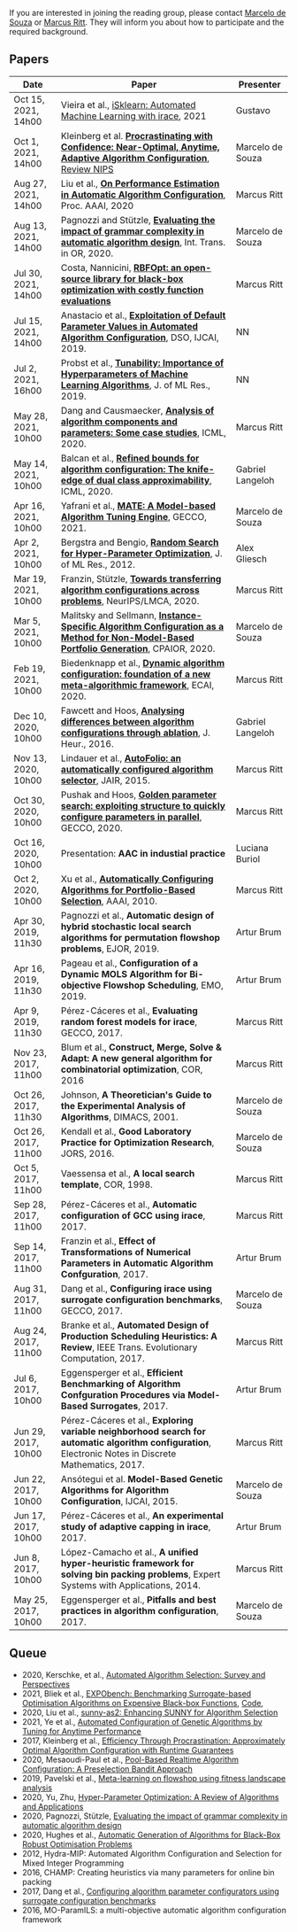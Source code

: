If you are interested in joining the reading group, please contact [Marcelo de Souza](https://souzamarcelo.github.io) or [Marcus Ritt](http://www.inf.ufrgs.br/~mrpritt). They will inform you about how to participate and the required background.

## Papers

Date                 | Paper | Presenter
---------------------|-------|----------
Oct 15, 2021, 14h00 | Vieira et al., [iSklearn: Automated Machine Learning with irace](https://ieeexplore.ieee.org/abstract/document/9504696), 2021 | Gustavo 
Oct 1, 2021, 14h00  | Kleinberg et al. [**Procrastinating with Confidence: Near-Optimal, Anytime, Adaptive Algorithm Configuration**](https://arxiv.org/abs/1902.05454), [Review NIPS](https://papers.nips.cc/paper/2019/file/538a50fb36b97123adc3627cbdb223bf-Reviews.html)  |  Marcelo de Souza
Aug 27, 2021, 14h00  | Liu et al., [**On Performance Estimation in Automatic Algorithm Configuration**](https://ojs.aaai.org/index.php/AAAI/article/view/5618), Proc. AAAI, 2020 | Marcus Ritt
Aug 13, 2021, 14h00  | Pagnozzi and Stützle, [**Evaluating the impact of grammar complexity in automatic algorithm design**](https://onlinelibrary.wiley.com/doi/epdf/10.1111/itor.12902), Int. Trans. in OR, 2020. | Marcelo de Souza
Jul 30, 2021, 14h00  | Costa, Nannicini, [**RBFOpt: an open-source library for black-box optimization with costly function evaluations**](http://www.optimization-online.org/DB_HTML/2014/09/4538.html) | Marcus Ritt
Jul 15, 2021, 14h00  | Anastacio et al., [**Exploitation of Default Parameter Values in Automated Algorithm Configuration**](https://ada.liacs.nl/papers/AnaEtAl19.pdf), DSO, IJCAI, 2019. | NN
Jul  2, 2021, 16h00  | Probst et al., [**Tunability: Importance of Hyperparameters of Machine Learning Algorithms**](https://jmlr.org/papers/v20/18-444.html), J. of ML Res., 2019. | NN
May 28, 2021, 10h00  | Dang and Causmaecker, [**Analysis of algorithm components and parameters: Some case studies**](https://research-repository.st-andrews.ac.uk/bitstream/handle/10023/17581/typeinst.pdf?sequence=1&isAllowed=y), ICML, 2020. | Marcus Ritt
May 14, 2021, 10h00  | Balcan et al., [**Refined bounds for algorithm configuration: The knife-edge of dual class approximability**](https://arxiv.org/abs/2006.11827), ICML, 2020. | Gabriel Langeloh
Apr 16, 2021, 10h00  | Yafrani et al., [**MATE: A Model-based Algorithm Tuning Engine**](https://arxiv.org/abs/2004.12750), GECCO, 2021. | Marcelo de Souza
Apr 2, 2021, 10h00   | Bergstra and Bengio, [**Random Search for Hyper-Parameter Optimization**](https://jmlr.csail.mit.edu/papers/volume13/bergstra12a/bergstra12a.pdf), J. of ML Res., 2012. | Alex Gliesch
Mar 19, 2021, 10h00  | Franzin, Stützle, [**Towards transferring algorithm configurations across problems**](https://openreview.net/forum?id=bqswrMr-Ed), NeurIPS/LMCA, 2020. | Marcus Ritt
Mar 5, 2021, 10h00   | Malitsky and Sellmann, [**Instance-Specific Algorithm Configuration as a Method for Non-Model-Based Portfolio Generation**](https://link.springer.com/chapter/10.1007/978-3-642-29828-8_16), CPAIOR, 2020. | Marcelo de Souza
Feb 19, 2021, 10h00  | Biedenknapp et al., [**Dynamic algorithm configuration: foundation of a new meta-algorithmic framework**](https://ml.informatik.uni-freiburg.de/papers/20-ECAI-DAC.pdf), ECAI, 2020. | Marcus Ritt
Dec 10, 2020, 10h00  | Fawcett and Hoos, [**Analysing differences between algorithm configurations through ablation**](http://www.cs.ubc.ca/labs/beta/Projects/Ablation), J. Heur., 2016. | Gabriel Langeloh
Nov 13, 2020, 10h00  | Lindauer et al., [**AutoFolio: an automatically configured algorithm selector**](https://dl.acm.org/doi/10.5555/2831071.2831088), JAIR, 2015. | Marcus Ritt
Oct 30, 2020, 10h00  | Pushak and Hoos, [**Golden parameter search: exploiting structure to quickly configure parameters in parallel**](https://dl.acm.org/doi/abs/10.1145/3377930.3390211), GECCO, 2020. | Marcus Ritt
Oct 16, 2020, 10h00  | Presentation: **AAC in industial practice** | Luciana Buriol
Oct 2, 2020, 10h00   | Xu et al., [**Automatically Configuring Algorithms for Portfolio-Based Selection**](https://www.aaai.org/ocs/index.php/AAAI/AAAI10/paper/view/1929), AAAI, 2010. | Marcus Ritt
Apr 30, 2019, 11h30  | Pagnozzi et al., **Automatic design of hybrid stochastic local search algorithms for permutation flowshop problems**, EJOR, 2019. | Artur Brum
Apr 16, 2019, 11h30  | Pageau et al., **Configuration of a Dynamic MOLS Algorithm for Bi-objective Flowshop Scheduling**, EMO, 2019. | Artur Brum
Apr 9, 2019, 11h30   | Pérez-Cáceres et al., **Evaluating random forest models for irace**, GECCO, 2017. | Marcus Ritt
Nov 23, 2017, 11h00  | Blum et al., **Construct, Merge, Solve & Adapt: A new general algorithm for combinatorial optimization**, COR, 2016 | Marcus Ritt
Oct 26, 2017, 11h30  | Johnson, **A Theoretician's Guide to the Experimental Analysis of Algorithms**, DIMACS, 2001. | Marcelo de Souza
Oct 26, 2017, 11h00  | Kendall et al., **Good Laboratory Practice for Optimization Research**, JORS, 2016. | Marcelo de Souza
Oct 5, 2017, 11h00   | Vaessensa et al., **A local search template**, COR, 1998. | Marcus Ritt
Sep 28, 2017, 11h00  | Pérez-Cáceres et al., **Automatic configuration of GCC using irace**, 2017. | Marcus Ritt
Sep 14, 2017, 11h00  | Franzin et al., **Effect of Transformations of Numerical Parameters in Automatic Algorithm Confguration**, 2017. | Artur Brum
Aug 31, 2017, 11h00  | Dang et al., **Configuring irace using surrogate configuration benchmarks**, GECCO, 2017. | Marcelo de Souza
Aug 24, 2017, 11h00  | Branke et al., **Automated Design of Production Scheduling Heuristics: A Review**, IEEE Trans. Evolutionary Computation, 2017. | Marcus Ritt
Jul 6, 2017, 10h00   | Eggensperger et al., **Efficient Benchmarking of Algorithm Confguration Procedures via Model-Based Surrogates**, 2017. | Artur Brum
Jun 29, 2017, 10h00  | Pérez-Cáceres et al., **Exploring variable neighborhood search for automatic algorithm configuration**, Electronic Notes in Discrete Mathematics, 2017. | Marcus Ritt
Jun 22, 2017, 10h00  | Ansótegui et al. **Model-Based Genetic Algorithms for Algorithm Configuration**, IJCAI, 2015. | Marcelo de Souza
Jun 17, 2017, 10h00  | Pérez-Cáceres et al., **An experimental study of adaptive capping in irace**, 2017. | Artur Brum
Jun 8, 2017, 10h00   | López-Camacho et al., **A unified hyper-heuristic framework for solving bin packing problems**, Expert Systems with Applications, 2014. | Marcus Ritt
May 25, 2017, 10h00  | Eggensperger et al., **Pitfalls and best practices in algorithm configuration**, 2017. | Marcelo de Souza

## Queue

+ 2020, Kerschke, et al., [Automated Algorithm Selection: Survey and Perspectives](https://ieeexplore.ieee.org/abstract/document/8660744)
+ 2021, Bliek et al., [EXPObench: Benchmarking Surrogate-based Optimisation Algorithms on Expensive Black-box Functions](https://arxiv.org/abs/2106.04618), [Code](https://github.com/AlgTUDelft/ExpensiveOptimBenchmark), 
+ 2020, Liu et al., [sunny-as2: Enhancing SUNNY for Algorithm Selection](https://arxiv.org/abs/2009.03107)
+ 2021, Ye et al., [Automated Configuration of Genetic Algorithms by Tuning for Anytime Performance](https://arxiv.org/abs/2106.06304)
+ 2017, Kleinberg et al., [Efficiency Through Procrastination: Approximately Optimal Algorithm Configuration with Runtime Guarantees](https://www.ijcai.org/Proceedings/2017/0281.pdf)
+ 2020, Mesaoudi-Paul et al., [Pool-Based Realtime Algorithm Configuration: A Preselection Bandit Approach](https://link.springer.com/chapter/10.1007/978-3-030-53552-0_22)
+ 2019, Pavelski et al., [Meta-learning on flowshop using fitness landscape analysis](https://dl.acm.org/doi/10.1145/3321707.3321846)
+ 2020, Yu, Zhu, [Hyper-Parameter Optimization: A Review of Algorithms and Applications](https://arxiv.org/abs/2003.05689)
+ 2020, Pagnozzi, Stützle, [Evaluating the impact of grammar complexity in automatic algorithm design](https://onlinelibrary.wiley.com/doi/abs/10.1111/itor.12902)
+ 2020, Hughes et al., [Automatic Generation of Algorithms for Black-Box Robust Optimisation Problems](https://arxiv.org/abs/2004.07294)
+ 2012, Hydra-MIP: Automated Algorithm Configuration and Selection for Mixed Integer Programming
+ 2016, CHAMP: Creating heuristics via many parameters for online bin packing
+ 2017, Dang et al., [Configuring algorithm parameter configurators using surrogate configuration benchmarks](https://dl.acm.org/doi/10.1145/3071178.3071238)
+ 2016, MO-ParamILS: a multi-objective automatic algorithm configuration framework
